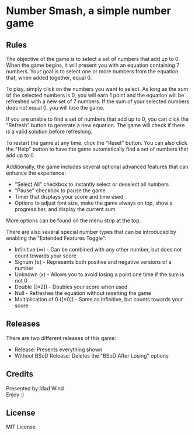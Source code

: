 # Number Smash, a simple number game

## Rules
The objective of the game is to select a set of numbers that add up to 0. When the game begins, it will present you with an equation containing 7 numbers. Your goal is to select one or more numbers from the equation that, when added together, equal 0.

To play, simply click on the numbers you want to select. As long as the sum of the selected numbers is 0, you will earn 1 point and the equation will be refreshed with a new set of 7 numbers. If the sum of your selected numbers does not equal 0, you will lose the game.

If you are unable to find a set of numbers that add up to 0, you can click the "Refresh" button to generate a new equation. The game will check if there is a valid solution before refreshing.

To restart the game at any time, click the "Reset" button. You can also click the "Help" button to have the game automatically find a set of numbers that add up to 0.

Additionally, the game includes several optional advanced features that can enhance the experience:

- "Select All" checkbox to instantly select or deselect all numbers
- "Pause" checkbox to pause the game 
- Timer that displays your score and time used
- Options to adjust font size, make the game always on top, show a progress bar, and display the current sum

More options can be found on the menu strip at the top.

There are also several special number types that can be introduced by enabling the "Extended Features Toggle":

- Infinitive (∞) - Can be combined with any other number, but does not count towards your score
- Signum (±) - Represents both positive and negative versions of a number
- Unknown (x) - Allows you to avoid losing a point one time if the sum is not 0
- Double ([×2]) - Doubles your score when used
- Null - Refreshes the equation without resetting the game
- Multiplication of 0 ([×0]) - Same as Infinitive, but counts towards your score

## Releases
There are two different releases of this game:
- Release: Presents everything shown
- Without BSoD Release: Deletes the "BSoD After Losing" options

## Credits
Presented by Idad Wind  
Enjoy :)

## License
MIT License
